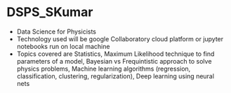 # DSPS_SKumar
- Data Science for Physicists
- Technology used will be google Collaboratory cloud platform or jupyter notebooks run on local machine
- Topics covered are Statistics, Maximum Likelihood technique to find parameters of a model, Bayesian vs Frequintistic approach to solve physics problems, Machine learning algorithms (regression, classification, clustering, regularization), Deep learning using neural nets 

